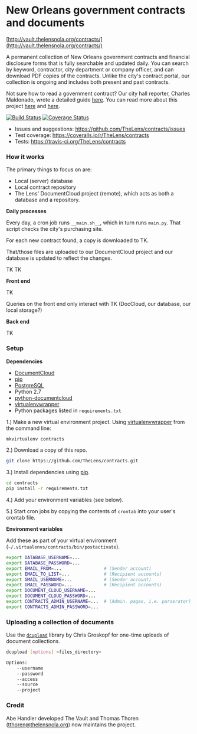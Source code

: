 # New Orleans government contracts and documents

[http://vault.thelensnola.org/contracts/](http://vault.thelensnola.org/contracts/)

A permanent collection of New Orleans government contracts and financial disclosure forms that is fully searchable and updated daily. You can search by keyword, contractor, city department or company officer, and can download PDF copies of the contracts. Unlike the city's contract portal, our collection is ongoing and includes both present and past contracts.

Not sure how to read a government contract? Our city hall reporter, Charles Maldonado, wrote a detailed guide [here](http://thelensnola.org/2014/05/29/how-to-read-a-government-contract/). You can read more about this project [here](http://thelensnola.org/search-new-orleans-government-contracts/) and [here](http://thelensnola.org/2014/06/12/the-lens-launches-the-vault-to-bring-greater-openness-to-government-contracting/).

[![Build Status](https://travis-ci.org/TheLens/contracts.svg?branch=master)](https://travis-ci.org/TheLens/contracts) [![Coverage Status](https://coveralls.io/repos/TheLens/contracts/badge.svg)](https://coveralls.io/r/TheLens/contracts)

* Issues and suggestions: https://github.com/TheLens/contracts/issues
* Test coverage: https://coveralls.io/r/TheLens/contracts
* Tests: https://travis-ci.org/TheLens/contracts

### How it works

The primary things to focus on are:

* Local (server) database
* Local contract repository
* The Lens' DocumentCloud project (remote), which acts as both a database and a repository.

__Daily processes__

Every day, a cron job runs `__main.sh__`, which in turn runs `main.py`. That script checks the city's purchasing site.

For each new contract found, a copy is downloaded to TK.

That/those files are uploaded to our DocumentCloud project and our database is updated to reflect the changes.

TK TK

__Front end__

TK

Queries on the front end only interact with TK (DocCloud, our database, our local storage?)

__Back end__

TK

### Setup

__Dependencies__

* [DocumentCloud](https://www.documentcloud.org/)
* [pip](http://pip.readthedocs.org/en/stable/installing/)
* [PostgreSQL](http://www.postgresql.org/)
* Python 2.7
* [python-documentcloud](http://python-documentcloud.readthedocs.org/en/latest/)
* [virtualenvwrapper](https://virtualenvwrapper.readthedocs.org/en/latest/)
* Python packages listed in `requirements.txt`

1.) Make a new virtual environment project. Using [virtualenvwrapper](https://virtualenvwrapper.readthedocs.org/en/latest/) from the command line:
```bash
mkvirtualenv contracts
```

2.) Download a copy of this repo.
```bash
git clone https://github.com/TheLens/contracts.git
```

3.) Install dependencies using [pip](http://pip.readthedocs.org/en/stable/installing/).
```bash
cd contracts
pip install -r requirements.txt
```

4.) Add your environment variables (see below).

5.) Start cron jobs by copying the contents of `crontab` into your user's crontab file.

__Environment variables__

Add these as part of your virtual environment (`~/.virtualenvs/contracts/bin/postactivate`).

```bash
export DATABASE_USERNAME=...
export DATABASE_PASSWORD=...
export EMAIL_FROM=...                # (Sender account)
export EMAIL_TO_LIST=...             # (Recipient accounts)
export GMAIL_USERNAME=...            # (Sender account)
export GMAIL_PASSWORD=...            # (Recipient accounts)
export DOCUMENT_CLOUD_USERNAME=...
export DOCUMENT_CLOUD_PASSWORD=...
export CONTRACTS_ADMIN_USERNAME=...  # (Admin. pages, i.e. parserator)
export CONTRACTS_ADMIN_PASSWORD=...
```

### Uploading a collection of documents

Use the [`dcupload`](https://github.com/onyxfish/dcupload) library by Chris Groskopf for one-time uploads of document collections.

```bash
dcupload [options] <files_directory>

Options:
    --username
    --password
    --access
    --source
    --project
```

### Credit

Abe Handler developed The Vault and Thomas Thoren (tthoren@thelensnola.org) now maintains the project.
